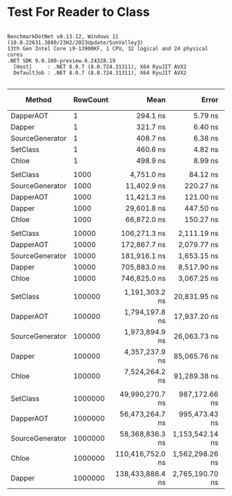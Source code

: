 # Test For Reader to Class

```

BenchmarkDotNet v0.13.12, Windows 11 (10.0.22631.3880/23H2/2023Update/SunValley3)
13th Gen Intel Core i9-13900KF, 1 CPU, 32 logical and 24 physical cores
.NET SDK 9.0.100-preview.6.24328.19
  [Host]     : .NET 8.0.7 (8.0.724.31311), X64 RyuJIT AVX2
  DefaultJob : .NET 8.0.7 (8.0.724.31311), X64 RyuJIT AVX2


```
| Method          | RowCount | Mean             | Error           | StdDev          | Ratio | RatioSD | Gen0      | Gen1      | Gen2      | Allocated   | Alloc Ratio |
|---------------- |--------- |-----------------:|----------------:|----------------:|------:|--------:|----------:|----------:|----------:|------------:|------------:|
| DapperAOT       | 1        |         294.1 ns |         5.79 ns |         7.73 ns |  0.63 |    0.02 |    0.0234 |    0.0229 |         - |       440 B |        1.00 |
| Dapper          | 1        |         321.7 ns |         6.40 ns |         5.99 ns |  0.70 |    0.02 |    0.0405 |    0.0401 |         - |       768 B |        1.75 |
| SourceGenerator | 1        |         408.7 ns |         6.38 ns |         5.33 ns |  0.89 |    0.01 |    0.0234 |    0.0229 |         - |       440 B |        1.00 |
| SetClass        | 1        |         460.6 ns |         4.82 ns |         4.51 ns |  1.00 |    0.00 |    0.0234 |    0.0229 |         - |       440 B |        1.00 |
| Chloe           | 1        |         498.9 ns |         8.99 ns |        12.31 ns |  1.09 |    0.03 |    0.0453 |    0.0448 |         - |       856 B |        1.95 |
|                 |          |                  |                 |                 |       |         |           |           |           |             |             |
| SetClass        | 1000     |       4,751.0 ns |        84.12 ns |        86.38 ns |  1.00 |    0.00 |    3.0212 |    1.2894 |         - |     56912 B |        1.00 |
| SourceGenerator | 1000     |      11,402.9 ns |       220.27 ns |       244.83 ns |  2.39 |    0.04 |    3.0212 |    1.2817 |         - |     56912 B |        1.00 |
| DapperAOT       | 1000     |      11,421.3 ns |       121.00 ns |       113.18 ns |  2.41 |    0.05 |    3.0212 |    0.6409 |         - |     56912 B |        1.00 |
| Dapper          | 1000     |      29,601.8 ns |       447.50 ns |       396.69 ns |  6.25 |    0.15 |    5.5542 |    1.0986 |         - |    105192 B |        1.85 |
| Chloe           | 1000     |      66,872.0 ns |       150.27 ns |       133.21 ns | 14.12 |    0.27 |    2.9297 |    0.9766 |         - |     57328 B |        1.01 |
|                 |          |                  |                 |                 |       |         |           |           |           |             |             |
| SetClass        | 10000    |     106,271.3 ns |     2,111.19 ns |     3,468.75 ns |  1.00 |    0.00 |   41.6260 |   41.6260 |   41.6260 |    662782 B |        1.00 |
| DapperAOT       | 10000    |     172,867.7 ns |     2,079.77 ns |     1,945.42 ns |  1.65 |    0.05 |   41.5039 |   41.5039 |   41.5039 |    662782 B |        1.00 |
| SourceGenerator | 10000    |     181,916.1 ns |     1,653.15 ns |     1,465.47 ns |  1.74 |    0.05 |   41.5039 |   41.5039 |   41.5039 |    662782 B |        1.00 |
| Dapper          | 10000    |     705,883.0 ns |     8,517.90 ns |     7,550.89 ns |  6.74 |    0.19 |   82.0313 |   81.0547 |   41.0156 |   1143062 B |        1.72 |
| Chloe           | 10000    |     746,825.0 ns |     3,067.25 ns |     2,869.11 ns |  7.15 |    0.21 |   41.0156 |   41.0156 |   41.0156 |    663198 B |        1.00 |
|                 |          |                  |                 |                 |       |         |           |           |           |             |             |
| SetClass        | 100000   |   1,191,303.2 ns |    20,831.95 ns |    19,486.22 ns |  1.00 |    0.00 |  498.0469 |  498.0469 |  498.0469 |   6098016 B |        1.00 |
| DapperAOT       | 100000   |   1,794,197.8 ns |    17,937.20 ns |    16,778.47 ns |  1.51 |    0.03 |  498.0469 |  498.0469 |  498.0469 |   6098016 B |        1.00 |
| SourceGenerator | 100000   |   1,973,894.9 ns |    26,063.73 ns |    24,380.03 ns |  1.66 |    0.03 |  496.0938 |  496.0938 |  496.0938 |   6098016 B |        1.00 |
| Dapper          | 100000   |   4,357,237.9 ns |    85,065.76 ns |    83,545.95 ns |  3.66 |    0.09 |  492.1875 |  492.1875 |  492.1875 |  10898296 B |        1.79 |
| Chloe           | 100000   |   7,524,264.2 ns |    91,289.38 ns |    85,392.15 ns |  6.32 |    0.14 |  492.1875 |  492.1875 |  492.1875 |   6098432 B |        1.00 |
|                 |          |                  |                 |                 |       |         |           |           |           |             |             |
| SetClass        | 1000000  |  49,990,270.7 ns |   987,172.66 ns | 1,829,787.82 ns |  1.00 |    0.00 | 3300.0000 | 3300.0000 | 1400.0000 |  56778489 B |        1.00 |
| DapperAOT       | 1000000  |  56,473,264.7 ns |   995,473.43 ns | 1,427,678.25 ns |  1.13 |    0.05 | 3555.5556 | 3555.5556 | 1777.7778 |  56779066 B |        1.00 |
| SourceGenerator | 1000000  |  58,368,836.3 ns | 1,153,542.14 ns | 2,080,074.43 ns |  1.17 |    0.06 | 3555.5556 | 3555.5556 | 1777.7778 |  56779066 B |        1.00 |
| Chloe           | 1000000  | 110,416,752.0 ns | 1,562,298.26 ns | 1,461,374.77 ns |  2.19 |    0.10 | 3400.0000 | 3400.0000 | 1600.0000 |  56781312 B |        1.00 |
| Dapper          | 1000000  | 138,433,886.4 ns | 2,765,190.70 ns | 4,385,885.48 ns |  2.77 |    0.14 | 6250.0000 | 6250.0000 | 2000.0000 | 104779052 B |        1.85 |
